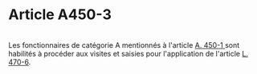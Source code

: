 # Article A450-3

<p><br/>Les fonctionnaires de catégorie A mentionnés à l'article <a href='/code-de-commerce/partie-arretes/livre-iv-de-la-liberte-des-prix-et-de-la-concurrence/titre-v-des-pouvoirs-denquete/a450-1.md' title='Code de commerce. - art. A450-1 (V)'>A. 450-1 </a>sont habilités à procéder aux visites et saisies pour l'application de l'article <a href='/affichCodeArticle.do?cidTexte=LEGITEXT000005634379&idArticle=LEGIARTI000006232955&dateTexte=&categorieLien=cid' title='Code de commerce. - art. L470-6 (V)'>L. 470-6</a>.</p>